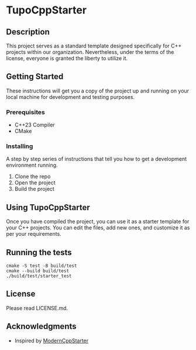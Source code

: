 # TupoCppStarter

## Description

This project serves as a standard template designed specifically for C++ projects within our organization. Nevertheless,
under the terms of the license, everyone is granted the liberty to utilize it.

## Getting Started

These instructions will get you a copy of the project up and running on your local machine for development and testing
purposes.

### Prerequisites

- C++23 Compiler
- CMake

### Installing

A step by step series of instructions that tell you how to get a development environment running.

1. Clone the repo
2. Open the project
3. Build the project

## Using TupoCppStarter

Once you have compiled the project, you can use it as a starter template for your C++ projects. You can edit the files,
add new ones, and customize it as per your requirements.

## Running the tests

```shell
cmake -S test -B build/test
cmake --build build/test
./build/test/starter_test
```

## License

Please read LICENSE.md.

## Acknowledgments

* Inspired by [ModernCppStarter](https://github.com/TheLartians/ModernCppStarter)
